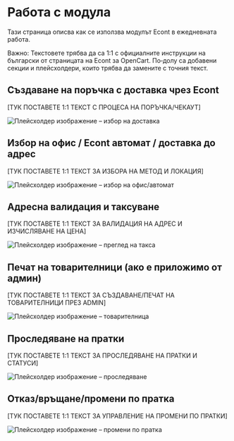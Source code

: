 # Работа с модула

Тази страница описва как се използва модулът Econt в ежедневната работа.

Важно: Текстовете трябва да са 1:1 с официалните инструкции на български от страницата на Econt за OpenCart. По‑долу са добавени секции и плейсхолдери, които трябва да замените с точния текст.

## Създаване на поръчка с доставка чрез Econt
[ТУК ПОСТАВЕТЕ 1:1 ТЕКСТ С ПРОЦЕСА НА ПОРЪЧКА/ЧЕКАУТ]

![Плейсхолдер изображение – избор на доставка](images/placeholder-15.png)

## Избор на офис / Econt автомат / доставка до адрес
[ТУК ПОСТАВЕТЕ 1:1 ТЕКСТ ЗА ИЗБОРА НА МЕТОД И ЛОКАЦИЯ]

![Плейсхолдер изображение – избор на офис/автомат](images/placeholder-16.png)

## Адресна валидация и таксуване
[ТУК ПОСТАВЕТЕ 1:1 ТЕКСТ ЗА ВАЛИДАЦИЯ НА АДРЕС И ИЗЧИСЛЯВАНЕ НА ЦЕНА]

![Плейсхолдер изображение – преглед на такса](images/placeholder-17.png)

## Печат на товарителници (ако е приложимо от админ)
[ТУК ПОСТАВЕТЕ 1:1 ТЕКСТ ЗА СЪЗДАВАНЕ/ПЕЧАТ НА ТОВАРИТЕЛНИЦИ ПРЕЗ ADMIN]

![Плейсхолдер изображение – товарителница](images/placeholder-18.png)

## Проследяване на пратки
[ТУК ПОСТАВЕТЕ 1:1 ТЕКСТ ЗА ПРОСЛЕДЯВАНЕ НА ПРАТКИ И СТАТУСИ]

![Плейсхолдер изображение – проследяване](images/placeholder-19.png)

## Отказ/връщане/промени по пратка
[ТУК ПОСТАВЕТЕ 1:1 ТЕКСТ ЗА УПРАВЛЕНИЕ НА ПРОМЕНИ ПО ПРАТКИ]

![Плейсхолдер изображение – промени по пратка](images/placeholder-20.png)
